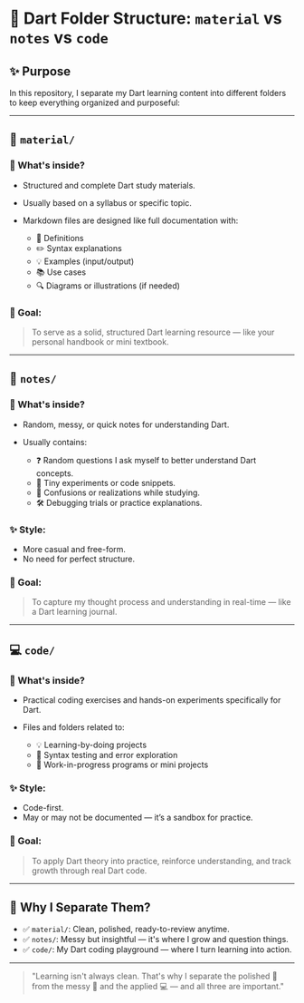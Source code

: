# 🐋 Dart Folder Structure: `material` vs `notes` vs `code`

## ✨ Purpose

In this repository, I separate my Dart learning content into different folders to keep everything organized and purposeful:

---

## 📁 `material/`

### 📌 What's inside?

* Structured and complete Dart study materials.
* Usually based on a syllabus or specific topic.
* Markdown files are designed like full documentation with:

  * 🎯 Definitions
  * ✏️ Syntax explanations
  * 💡 Examples (input/output)
  * 📚 Use cases
  * 🔍 Diagrams or illustrations (if needed)

### 🧠 Goal:

> To serve as a solid, structured Dart learning resource — like your personal handbook or mini textbook.

---

## 📝 `notes/`

### 📌 What's inside?

* Random, messy, or quick notes for understanding Dart.
* Usually contains:

  * ❓ Random questions I ask myself to better understand Dart concepts.
  * 🧩 Tiny experiments or code snippets.
  * 💭 Confusions or realizations while studying.
  * 🛠️ Debugging trials or practice explanations.

### ✨ Style:

* More casual and free-form.
* No need for perfect structure.

### 🧠 Goal:

> To capture my thought process and understanding in real-time — like a Dart learning journal.

---

## 💻 `code/`

### 📌 What's inside?

* Practical coding exercises and hands-on experiments specifically for Dart.
* Files and folders related to:

  * 💡 Learning-by-doing projects
  * 🧪 Syntax testing and error exploration
  * 🚧 Work-in-progress programs or mini projects

### ✨ Style:

* Code-first.
* May or may not be documented — it’s a sandbox for practice.

### 🧠 Goal:

> To apply Dart theory into practice, reinforce understanding, and track growth through real Dart code.

---

## 📌 Why I Separate Them?

* ✅ `material/`: Clean, polished, ready-to-review anytime.
* ✅ `notes/`: Messy but insightful — it's where I grow and question things.
* ✅ `code/`: My Dart coding playground — where I turn learning into action.

---

> "Learning isn't always clean. That's why I separate the polished 📘 from the messy 📝 and the applied 💻 — and all three are important."
